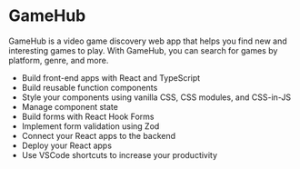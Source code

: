 # GameHub

GameHub is a video game discovery web app that helps you find new and interesting games to play. With GameHub, you can search for games by platform, genre, and more. 


- Build front-end apps with React and TypeScript
- Build reusable function components
- Style your components using vanilla CSS, CSS modules, and CSS-in-JS
- Manage component state
- Build forms with React Hook Forms
- Implement form validation using Zod
- Connect your React apps to the backend
- Deploy your React apps
- Use VSCode shortcuts to increase your productivity



